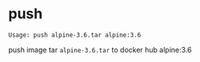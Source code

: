 push
====

```
Usage: push alpine-3.6.tar alpine:3.6
```

push image tar `alpine-3.6.tar` to docker hub alpine:3.6
